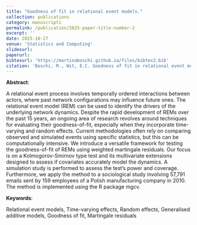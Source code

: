 ```yaml
---
title: "Goodness of fit in relational event models."
collection: publications
category: manuscripts
permalink: /publication/2025-paper-title-number-2
excerpt: ''
date: 2025-10-27
venue: 'Statistics and Computing'
slidesurl: 
paperurl: 
bibtexurl: 'https://martinaboschi.github.io/files/bibtex2.bib'
citation: 'Boschi, M., Wit, E.C. Goodness of fit in relational event models. Stat Comput 36, 4 (2025). https://doi.org/10.1007/s11222-025-10751-2'
---
```


**Abstract**: 

A relational event process involves temporally ordered interactions between actors, where past network configurations may influence future ones. The relational event model (REM) can be used to identify the drivers of the underlying network dynamics. Despite the rapid development of REMs over the past 15 years, an ongoing area of research revolves around techniques for evaluating their goodness-of-fit, especially when they incorporate time-varying and random effects. Current methodologies often rely on comparing observed and simulated events using specific statistics, but this can be computationally intensive. We introduce a versatile framework for testing the goodness-of-fit of REMs using weighted martingale residuals. Our focus is on a Kolmogorov-Smirnov type test and its multivariate extensions designed to assess if covariates accurately model the dynamics. A simulation study is performed to assess the test’s power and coverage. Furthermore, we apply the method to a sociological study involving 57,791 emails sent by 159 employees of a Polish manufacturing company in 2010. The method is implemented using the R package mgcv.

**Keywords**: 

Relational event models, Time-varying effects, Random effects, Generalised additive models, Goodness of fit, Martingale residuals
